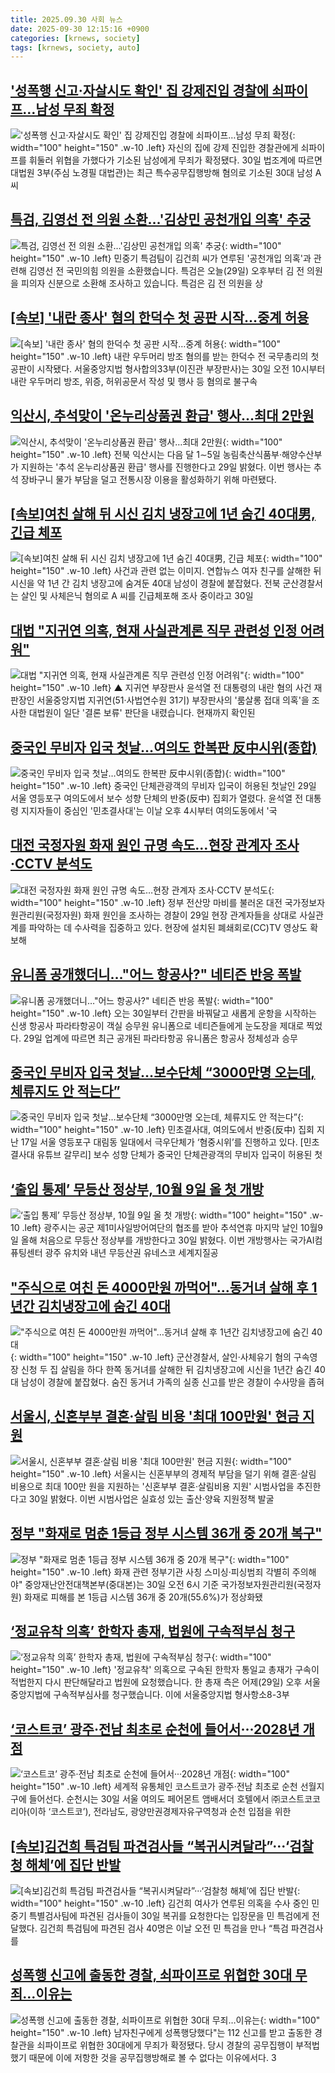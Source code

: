 ```yaml
---
title: 2025.09.30 사회 뉴스
date: 2025-09-30 12:15:16 +0900
categories: [krnews, society]
tags: [krnews, society, auto]
---
```

## ['성폭행 신고·자살시도 확인' 집 강제진입 경찰에 쇠파이프…남성 무죄 확정](https://n.news.naver.com/mnews/article/277/0005659899)

!['성폭행 신고·자살시도 확인' 집 강제진입 경찰에 쇠파이프…남성 무죄 확정](https://mimgnews.pstatic.net/image/origin/277/2025/09/30/5659899.jpg?type=nf220_150){: width="100" height="150" .w-10 .left}
자신의 집에 강제 진입한 경찰관에게 쇠파이프를 휘둘러 위협을 가했다가 기소된 남성에게 무죄가 확정됐다. 30일 법조계에 따르면 대법원 3부(주심 노경필 대법관)는 최근 특수공무집행방해 혐의로 기소된 30대 남성 A씨

## [특검, 김영선 전 의원 소환…'김상민 공천개입 의혹' 추궁](https://n.news.naver.com/mnews/article/422/0000786547)

![특검, 김영선 전 의원 소환…'김상민 공천개입 의혹' 추궁](https://mimgnews.pstatic.net/image/origin/422/2025/09/29/786547.jpg?type=nf220_150){: width="100" height="150" .w-10 .left}
민중기 특검팀이 김건희 씨가 연루된 '공천개입 의혹'과 관련해 김영선 전 국민의힘 의원을 소환했습니다. 특검은 오늘(29일) 오후부터 김 전 의원을 피의자 신분으로 소환해 조사하고 있습니다. 특검은 김 전 의원을 상

## [[속보] '내란 종사' 혐의 한덕수 첫 공판 시작…중계 허용](https://n.news.naver.com/mnews/article/025/0003472860)

![[속보] '내란 종사' 혐의 한덕수 첫 공판 시작…중계 허용](https://mimgnews.pstatic.net/image/origin/025/2025/09/30/3472860.jpg?type=nf220_150){: width="100" height="150" .w-10 .left}
내란 우두머리 방조 혐의를 받는 한덕수 전 국무총리의 첫 공판이 시작됐다. 서울중앙지법 형사합의33부(이진관 부장판사)는 30일 오전 10시부터 내란 우두머리 방조, 위증, 허위공문서 작성 및 행사 등 혐의로 불구속

## [익산시, 추석맞이 '온누리상품권 환급' 행사…최대 2만원](https://n.news.naver.com/mnews/article/001/0015655871)

![익산시, 추석맞이 '온누리상품권 환급' 행사…최대 2만원](https://mimgnews.pstatic.net/image/origin/001/2025/09/29/15655871.jpg?type=nf220_150){: width="100" height="150" .w-10 .left}
전북 익산시는 다음 달 1∼5일 농림축산식품부·해양수산부가 지원하는 '추석 온누리상품권 환급' 행사를 진행한다고 29일 밝혔다. 이번 행사는 추석 장바구니 물가 부담을 덜고 전통시장 이용을 활성화하기 위해 마련됐다.

## [[속보]여친 살해 뒤 시신 김치 냉장고에 1년 숨긴 40대男, 긴급 체포](https://n.news.naver.com/mnews/article/021/0002740132)

![[속보]여친 살해 뒤 시신 김치 냉장고에 1년 숨긴 40대男, 긴급 체포](https://mimgnews.pstatic.net/image/origin/021/2025/09/30/2740132.jpg?type=nf220_150){: width="100" height="150" .w-10 .left}
사건과 관련 없는 이미지. 연합뉴스 여자 친구를 살해한 뒤 시신을 약 1년 간 김치 냉장고에 숨겨둔 40대 남성이 경찰에 붙잡혔다. 전북 군산경찰서는 살인 및 사체은닉 혐의로 A 씨를 긴급체포해 조사 중이라고 30일

## [대법 "지귀연 의혹, 현재 사실관계론 직무 관련성 인정 어려워"](https://n.news.naver.com/mnews/article/055/0001296782)

![대법 "지귀연 의혹, 현재 사실관계론 직무 관련성 인정 어려워"](https://mimgnews.pstatic.net/image/origin/055/2025/09/30/1296782.jpg?type=nf220_150){: width="100" height="150" .w-10 .left}
▲ 지귀연 부장판사 윤석열 전 대통령의 내란 혐의 사건 재판장인 서울중앙지법 지귀연(51·사법연수원 31기) 부장판사의 '룸살롱 접대 의혹'을 조사한 대법원이 일단 '결론 보류' 판단을 내렸습니다. 현재까지 확인된

## [중국인 무비자 입국 첫날…여의도 한복판 反中시위(종합)](https://n.news.naver.com/mnews/article/001/0015656831)

![중국인 무비자 입국 첫날…여의도 한복판 反中시위(종합)](https://mimgnews.pstatic.net/image/origin/001/2025/09/29/15656831.jpg?type=nf220_150){: width="100" height="150" .w-10 .left}
중국인 단체관광객의 무비자 입국이 허용된 첫날인 29일 서울 영등포구 여의도에서 보수 성향 단체의 반중(反中) 집회가 열렸다. 윤석열 전 대통령 지지자들이 중심인 '민초결사대'는 이날 오후 4시부터 여의도동에서 '국

## [대전 국정자원 화재 원인 규명 속도…현장 관계자 조사·CCTV 분석도](https://n.news.naver.com/mnews/article/081/0003578753)

![대전 국정자원 화재 원인 규명 속도…현장 관계자 조사·CCTV 분석도](https://mimgnews.pstatic.net/image/origin/081/2025/09/29/3578753.jpg?type=nf220_150){: width="100" height="150" .w-10 .left}
정부 전산망 마비를 불러온 대전 국가정보자원관리원(국정자원) 화재 원인을 조사하는 경찰이 29일 현장 관계자들을 상대로 사실관계를 파악하는 데 수사력을 집중하고 있다. 현장에 설치된 폐쇄회로(CC)TV 영상도 확보해

## [유니폼 공개했더니…"어느 항공사?" 네티즌 반응 폭발](https://n.news.naver.com/mnews/article/015/0005191501)

![유니폼 공개했더니…"어느 항공사?" 네티즌 반응 폭발](https://mimgnews.pstatic.net/image/origin/015/2025/09/29/5191501.jpg?type=nf220_150){: width="100" height="150" .w-10 .left}
오는 30일부터 간판을 바꿔달고 새롭게 운항을 시작하는 신생 항공사 파라타항공이 객실 승무원 유니폼으로 네티즌들에게 눈도장을 제대로 찍었다. 29일 업계에 따르면 최근 공개된 파라타항공 유니폼은 항공사 정체성과 승무

## [중국인 무비자 입국 첫날…보수단체 “3000만명 오는데, 체류지도 안 적는다”](https://n.news.naver.com/mnews/article/016/0002536725)

![중국인 무비자 입국 첫날…보수단체 “3000만명 오는데, 체류지도 안 적는다”](https://mimgnews.pstatic.net/image/origin/016/2025/09/29/2536725.jpg?type=nf220_150){: width="100" height="150" .w-10 .left}
민초결사대, 여의도에서 반중(反中) 집회 지난 17일 서울 영등포구 대림동 일대에서 극우단체가 ‘혐중시위’를 진행하고 있다. [민초결사대 유튜브 갈무리] 보수 성향 단체가 중국인 단체관광객의 무비자 입국이 허용된 첫

## [‘출입 통제’ 무등산 정상부, 10월 9일 올 첫 개방](https://n.news.naver.com/mnews/article/081/0003579081)

![‘출입 통제’ 무등산 정상부, 10월 9일 올 첫 개방](https://mimgnews.pstatic.net/image/origin/081/2025/09/30/3579081.jpg?type=nf220_150){: width="100" height="150" .w-10 .left}
광주시는 공군 제1미사일방어여단의 협조를 받아 추석연휴 마지막 날인 10월9일 올해 처음으로 무등산 정상부를 개방한다고 30일 밝혔다. 이번 개방행사는 국가AI컴퓨팅센터 광주 유치와 내년 무등산권 유네스코 세계지질공

## ["주식으로 여친 돈 4000만원 까먹어"…동거녀 살해 후 1년간 김치냉장고에 숨긴 40대](https://n.news.naver.com/mnews/article/025/0003472881)

!["주식으로 여친 돈 4000만원 까먹어"…동거녀 살해 후 1년간 김치냉장고에 숨긴 40대](https://mimgnews.pstatic.net/image/origin/025/2025/09/30/3472881.jpg?type=nf220_150){: width="100" height="150" .w-10 .left}
군산경찰서, 살인·사체유기 혐의 구속영장 신청 두 집 살림을 하다 한쪽 동거녀를 살해한 뒤 김치냉장고에 시신을 1년간 숨긴 40대 남성이 경찰에 붙잡혔다. 숨진 동거녀 가족의 실종 신고를 받은 경찰이 수사망을 좁혀

## [서울시, 신혼부부 결혼·살림 비용 '최대 100만원' 현금 지원](https://n.news.naver.com/mnews/article/421/0008516897)

![서울시, 신혼부부 결혼·살림 비용 '최대 100만원' 현금 지원](https://mimgnews.pstatic.net/image/origin/421/2025/09/30/8516897.jpg?type=nf220_150){: width="100" height="150" .w-10 .left}
서울시는 신혼부부의 경제적 부담을 덜기 위해 결혼·살림 비용으로 최대 100만 원을 지원하는 '신혼부부 결혼·살림비용 지원' 시범사업을 추진한다고 30일 밝혔다. 이번 시범사업은 실효성 있는 출산·양육 지원정책 발굴

## [정부 "화재로 멈춘 1등급 정부 시스템 36개 중 20개 복구"](https://n.news.naver.com/mnews/article/001/0015657210)

![정부 "화재로 멈춘 1등급 정부 시스템 36개 중 20개 복구"](https://mimgnews.pstatic.net/image/origin/001/2025/09/30/15657210.jpg?type=nf220_150){: width="100" height="150" .w-10 .left}
화재 관련 정부기관 사칭 스미싱·피싱범죄 각별히 주의해야" 중앙재난안전대책본부(중대본)는 30일 오전 6시 기준 국가정보자원관리원(국정자원) 화재로 피해를 본 1등급 시스템 36개 중 20개(55.6%)가 정상화됐

## [‘정교유착 의혹’ 한학자 총재, 법원에 구속적부심 청구](https://n.news.naver.com/mnews/article/056/0012039465)

![‘정교유착 의혹’ 한학자 총재, 법원에 구속적부심 청구](https://mimgnews.pstatic.net/image/origin/056/2025/09/30/12039465.jpg?type=nf220_150){: width="100" height="150" .w-10 .left}
'정교유착' 의혹으로 구속된 한학자 통일교 총재가 구속이 적법한지 다시 판단해달라고 법원에 요청했습니다. 한 총재 측은 어제(29일) 오후 서울중앙지법에 구속적부심사를 청구했습니다. 이에 서울중앙지법 형사항소8-3부

## [‘코스트코’ 광주·전남 최초로 순천에 들어서···2028년 개점](https://n.news.naver.com/mnews/article/081/0003579110)

![‘코스트코’ 광주·전남 최초로 순천에 들어서···2028년 개점](https://mimgnews.pstatic.net/image/origin/081/2025/09/30/3579110.jpg?type=nf220_150){: width="100" height="150" .w-10 .left}
세계적 유통체인 코스트코가 광주·전남 최초로 순천 선월지구에 들어선다. 순천시는 30일 서울 여의도 페어몬트 앰배서더 호텔에서 ㈜코스트코코리아(이하 ‘코스트코’), 전라남도, 광양만권경제자유구역청과 순천 입점을 위한

## [[속보]김건희 특검팀 파견검사들 “복귀시켜달라”···‘검찰청 해체’에 집단 반발](https://n.news.naver.com/mnews/article/032/0003399829)

![[속보]김건희 특검팀 파견검사들 “복귀시켜달라”···‘검찰청 해체’에 집단 반발](https://mimgnews.pstatic.net/image/origin/032/2025/09/30/3399829.jpg?type=nf220_150){: width="100" height="150" .w-10 .left}
김건희 여사가 연루된 의혹을 수사 중인 민중기 특별검사팀에 파견된 검사들이 30일 복귀를 요청한다는 입장문을 민 특검에게 전달했다. 김건희 특검팀에 파견된 검사 40명은 이날 오전 민 특검을 만나 “특검 파견검사를

## [성폭행 신고에 출동한 경찰, 쇠파이프로 위협한 30대 무죄…이유는](https://n.news.naver.com/mnews/article/421/0008516872)

![성폭행 신고에 출동한 경찰, 쇠파이프로 위협한 30대 무죄…이유는](https://mimgnews.pstatic.net/image/origin/421/2025/09/30/8516872.jpg?type=nf220_150){: width="100" height="150" .w-10 .left}
남자친구에게 성폭행당했다"는 112 신고를 받고 출동한 경찰관을 쇠파이프로 위협한 30대에게 무죄가 확정됐다. 당시 경찰의 공무집행이 부적법했기 때문에 이에 저항한 것을 공무집행방해로 볼 수 없다는 이유에서다. 3

